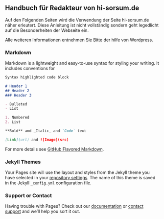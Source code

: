 ## Handbuch für Redakteur von hi-sorsum.de

Auf den Folgenden Seiten wird die Verwendung der Seite hi-sorsum.de näher erleutert. Diese Anleitung ist nicht vollständig sondern geht legedlicht auf die Besonderheiten der Webseite ein.

Alle weiteren Informationen entnehmen Sie Bitte der hilfe von Wordpress. 

### Markdown

Markdown is a lightweight and easy-to-use syntax for styling your writing. It includes conventions for

```markdown
Syntax highlighted code block

# Header 1
## Header 2
### Header 3

- Bulleted
- List

1. Numbered
2. List

**Bold** and _Italic_ and `Code` text

[Link](url) and ![Image](src)
```

For more details see [GitHub Flavored Markdown](https://guides.github.com/features/mastering-markdown/).

### Jekyll Themes

Your Pages site will use the layout and styles from the Jekyll theme you have selected in your [repository settings](https://github.com/Chris0692/hi-sorsum/settings). The name of this theme is saved in the Jekyll `_config.yml` configuration file.

### Support or Contact

Having trouble with Pages? Check out our [documentation](https://help.github.com/categories/github-pages-basics/) or [contact support](https://github.com/contact) and we’ll help you sort it out.
